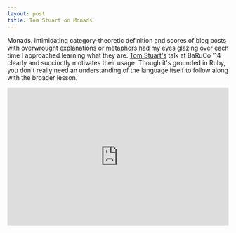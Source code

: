 ```yaml
---
layout: post
title: Tom Stuart on Monads
---
```


Monads. Intimidating category-theoretic definition and scores of blog posts with overwrought explanations or metaphors had my eyes glazing over each time I approached learning what they are. [Tom Stuart's](https://twitter.com/tomstuart) talk at BaRuCo '14 clearly and succinctly motivates their usage. Though it's grounded in Ruby, you don't really need an understanding of the language itself to follow along with the broader lesson.

<div class="video-wrapper">
<iframe width="100%" height="315" src="https://www.youtube.com/embed/J1jYlPtkrqQ" frameborder="0" allowfullscreen></iframe>
</div>

